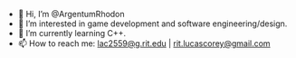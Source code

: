 - 👋 Hi, I’m @ArgentumRhodon
- 👀 I’m interested in game development and software engineering/design.
- 🌱 I’m currently learning C++.
- 📫 How to reach me: lac2559@g.rit.edu | rit.lucascorey@gmail.com

<!---
ArgentumRhodon/ArgentumRhodon is a ✨ special ✨ repository because its `README.md` (this file) appears on your GitHub profile.
You can click the Preview link to take a look at your changes.
--->
